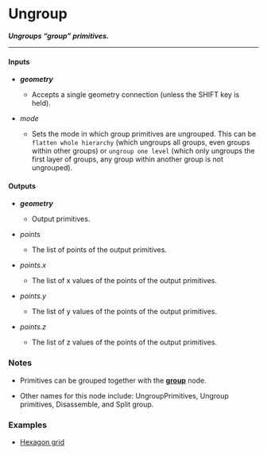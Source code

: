 # Ungroup

**_Ungroups “group” primitives._**

---


#### Inputs

* **_geometry_**

  * Accepts a single geometry connection (unless the SHIFT key is held).

* _mode_

  * Sets the mode in which group primitives are ungrouped. This can be `flatten whole hierarchy` (which ungroups all groups, even groups within other groups) or `ungroup one level` (which only ungroups the first layer of groups, any group within another group is not ungrouped).


#### Outputs

* **_geometry_**

  * Output primitives.

* _points_

  * The list of points of the output primitives.

* _points.x_

  * The list of x values of the points of the output primitives.

* _points.y_

  * The list of y values of the points of the output primitives.

* _points.z_

  * The list of z values of the points of the output primitives.


### Notes

* Primitives can be grouped together with the [**group**](/nodes/GroupPrimitives/documentation.md) node.

* Other names for this node include: UngroupPrimitives, Ungroup primitives, Disassemble, and Split group.


### Examples



* <a href="https://creator.trimble.com/graph?assetURI=whp:f3ba7c99-3b5d-4114-8f93-9c299fb03507&version=latest" target="_blank">Hexagon grid</a>